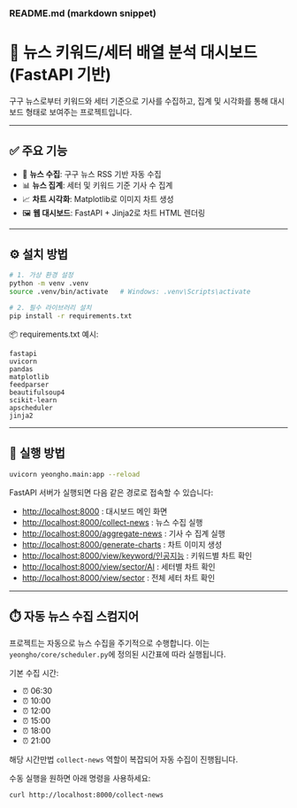 ### README.md (markdown snippet)

# 📰 뉴스 키워드/세터 배열 분석 대시보드 (FastAPI 기반)

구구 뉴스로부터 키워드와 세터 기준으로 기사를 수집하고, 집계 및 시각화를 통해 대시보드 형태로 보여주는 프로젝트입니다.

---

## ✅ 주요 기능

- 📱 **뉴스 수집**: 구구 뉴스 RSS 기반 자동 수집
- 📊 **뉴스 집계**: 세터 및 키워드 기준 기사 수 집계
- 📈 **차트 시각화**: Matplotlib로 이미지 차트 생성
- 🖼️ **웹 대시보드**: FastAPI + Jinja2로 차트 HTML 렌더링

---

## ⚙️ 설치 방법

```bash
# 1. 가상 환경 설정
python -m venv .venv
source .venv/bin/activate   # Windows: .venv\Scripts\activate

# 2. 필수 라이브러리 설치
pip install -r requirements.txt
```

📦 requirements.txt 예시:

```
fastapi
uvicorn
pandas
matplotlib
feedparser
beautifulsoup4
scikit-learn
apscheduler
jinja2
```

---

## 🚀 실행 방법

```bash
uvicorn yeongho.main:app --reload
```

FastAPI 서버가 실행되면 다음 같은 경로로 접속할 수 있습니다:

- [http://localhost:8000](http://localhost:8000) : 대시보드 메인 화면
- [http://localhost:8000/collect-news](http://localhost:8000/collect-news) : 뉴스 수집 실행
- [http://localhost:8000/aggregate-news](http://localhost:8000/aggregate-news) : 기사 수 집계 실행
- [http://localhost:8000/generate-charts](http://localhost:8000/generate-charts) : 차트 이미지 생성
- [http://localhost:8000/view/keyword/인공지능](http://localhost:8000/view/keyword/인공지능) : 키워드별 차트 확인
- [http://localhost:8000/view/sector/AI](http://localhost:8000/view/sector/AI) : 세터별 차트 확인
- [http://localhost:8000/view/sector](http://localhost:8000/view/sector) : 전체 세터 차트 확인

---

## ⏱️ 자동 뉴스 수집 스컴지어

프로젝트는 자동으로 뉴스 수집을 주기적으로 수행합니다. 이는 `yeongho/core/scheduler.py`에 정의된 시간표에 따라 실행됩니다.

기본 수집 시간:

- ⏰ 06:30
- ⏰ 10:00
- ⏰ 12:00
- ⏰ 15:00
- ⏰ 18:00
- ⏰ 21:00

해당 시간만법 `collect-news` 역할이 복잡되어 자동 수집이 진행됩니다.

수동 실행을 원하면 아래 명령을 사용하세요:

```bash
curl http://localhost:8000/collect-news
```
